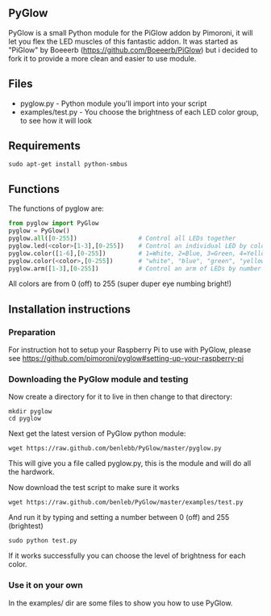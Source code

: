 ## PyGlow

PyGlow is a small Python module for the PiGlow addon by Pimoroni, it will let you flex the LED muscles of this fantastic addon.
It was started as "PiGlow" by Boeeerb (https://github.com/Boeeerb/PiGlow) but i decided to fork it to provide a more clean and easier to use module.


## Files

 - pyglow.py - Python module you'll import into your script
 - examples/test.py - You choose the brightness of each LED color group, to see how it will look


## Requirements

    sudo apt-get install python-smbus


## Functions

The functions of pyglow are:

```python
from pyglow import PyGlow
pyglow = PyGlow()
pyglow.all([0-255])                 # Control all LEDs together
pyglow.led(<color>[1-3],[0-255])    # Control an individual LED by color + arm-number eg. "red2"
pyglow.color([1-6],[0-255])         # 1=White, 2=Blue, 3=Green, 4=Yellow, 5=Orange, 6=Red
pyglow.color(<color>,[0-255])       # "white", "blue", "green", "yellow", "orange", "red"
pyglow.arm([1-3],[0-255])           # Control an arm of LEDs by number
```

All colors are from 0 (off) to 255 (super duper eye numbing bright!)



## Installation instructions


### Preparation

For instruction hot to setup your Raspberry Pi to use with PyGlow, please see
https://github.com/pimoroni/pyglow#setting-up-your-raspberry-pi


### Downloading the PyGlow module and testing

Now create a directory for it to live in then change to that directory:

    mkdir pyglow
    cd pyglow

Next get the latest version of PyGlow python module:

    wget https://raw.github.com/benlebb/PyGlow/master/pyglow.py

This will give you a file called pyglow.py, this is the module and will do all the hardwork.

Now download the test script to make sure it works

    wget https://raw.github.com/benleb/PyGlow/master/examples/test.py

And run it by typing and setting a number between 0 (off) and 255 (brightest)

    sudo python test.py

If it works successfully you can choose the level of brightness for each color.

### Use it on your own

In the examples/ dir are some files to show you how to use PyGlow.

